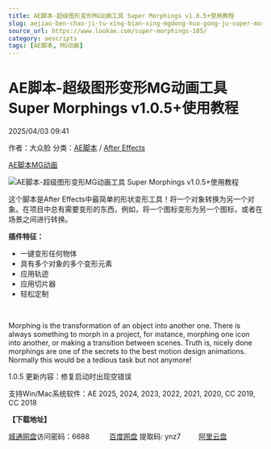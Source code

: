 ```yaml
---
title: AE脚本-超级图形变形MG动画工具 Super Morphings v1.0.5+使用教程
slug: aejiao-ben-chao-ji-tu-xing-bian-xing-mgdong-hua-gong-ju-super-morphings-v1-0-5-shi-yong-jiao-cheng
source_url: https://www.lookae.com/super-morphings-105/
category: aescripts
tags: [AE脚本, MG动画]
---
```

# AE脚本-超级图形变形MG动画工具 Super Morphings v1.0.5+使用教程

2025/04/03 09:41

作者：大众脸
分类：[AE脚本](https://www.lookae.com/after-effects/aescripts/) / [After Effects](https://www.lookae.com/after-effects/)

[AE脚本](https://www.lookae.com/tag/ae%e8%84%9a%e6%9c%ac/)[MG动画](https://www.lookae.com/tag/mg%e5%8a%a8%e7%94%bb/)

![AE脚本-超级图形变形MG动画工具 Super Morphings v1.0.5+使用教程](https://www.lookae.com/wp-content/uploads/2020/10/Super-Morphings.jpg "AE脚本-超级图形变形MG动画工具 Super Morphings v1.0.5+使用教程-LookAE.com")

这个脚本是After Effects中最简单的形状变形工具！将一个对象转换为另一个对象。在项目中总有需要变形的东西，例如，将一个图标变形为另一个图标，或者在场景之间进行转换。

**插件特征：**

* 一键变形任何物体
* 具有多个对象的多个变形元素
* 应用轨迹
* 应用切片器
* 轻松定制

[﻿﻿﻿](https://cloud.video.taobao.com//play/u/705956171/p/1/e/6/t/1/283151321076.mp4)

Morphing is the transformation of an object into another one. There is always something to morph in a project, for instance, morphing one icon into another, or making a transition between scenes. Truth is, nicely done morphings are one of the secrets to the best motion design animations. Normally this would be a tedious task but not anymore!

1.0.5 更新内容：修复启动时出现空错误

支持Win/Mac系统软件：AE 2025, 2024, 2023, 2022, 2021, 2020, CC 2019, CC 2018

**【下载地址】**

[城通网盘](https://url70.ctfile.com/f/2827370-1490033732-ce9a57?p=4431)访问密码：6688          [百度网盘](https://pan.baidu.com/s/1fF-P1l6m0EHVQ25dIXVauw?pwd=ynz7) 提取码: ynz7         [阿里云盘](https://www.alipan.com/s/wFQiS9QBDAj)
